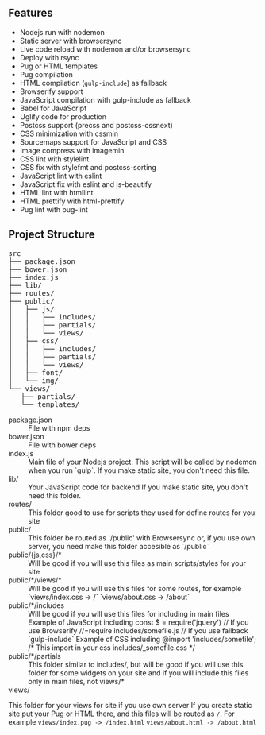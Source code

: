 ## Features

*   Nodejs run with nodemon
*   Static server with browsersync
*   Live code reload with nodemon and/or browsersync
*   Deploy with rsync
*   Pug or HTML templates
*   Pug compilation
*   HTML compilation (`gulp-include`) as fallback
*   Browserify support
*   JavaScript compilation with gulp-include as fallback
*   Babel for JavaScript
*   Uglify code for production
*   Postcss support (precss and postcss-cssnext)
*   CSS minimization with cssmin
*   Sourcemaps support for JavaScript and CSS
*   Image compress with imagemin
*   CSS lint with stylelint
*   CSS fix with stylefmt and postcss-sorting
*   JavaScript lint with eslint
*   JavaScript fix with eslint and js-beautify
*   HTML lint with htmllint
*   HTML prettify with html-prettify
*   Pug lint with pug-lint

## Project Structure

<pre>src
├── package.json
├── bower.json
├── index.js
├── lib/
├── routes/
├── public/
│   ├── js/
│   │   ├── includes/
│   │   ├── partials/
│   │   └── views/
│   ├── css/
│   │   ├── includes/
│   │   ├── partials/
│   │   └── views/
│   ├── font/
│   └── img/
└── views/
   ├── partials/
   └── templates/</pre>

<dl>

<dt>package.json</dt>

<dd>File with npm deps</dd>

<dt>bower.json</dt>

<dd>File with bower deps</dd>

<dt>index.js</dt>

<dd>Main file of your Nodejs project. This script will be called by nodemon when you run `gulp`.
If you make static site, you don't need this file.</dd>

<dt>lib/</dt>

<dd>Your JavaScript code for backend
If you make static site, you don't need this folder.</dd>

<dt>routes/</dt>

<dd>This folder good to use for scripts they used for define routes for you site</dd>

<dt>public/</dt>

<dd>This folder be routed as '/public' with Browsersync or, if you use own server, you need make this folder accesible as `/public`</dd>

<dt>public/{js,css}/*</dt>

<dd>Will be good if you will use this files as main scripts/styles for your site</dd>

<dt>public/*/views/*</dt>

<dd>Will be good if you will use this files for some routes, for example
`views/index.css -> /`
`views/about.css -> /about`</dd>

<dt>public/*/includes</dt>

<dd>Will be good if you will use this files for including in main files
Example of JavaScript including
const $ = require('jquery') // If you use Browserify
//=require includes/somefile.js // If you use fallback `gulp-include`
Example of CSS including
@import 'includes/somefile'; /* This import in your css includes/_somefile.css */</dd>

<dt>public/*/partials</dt>

<dd>This folder similar to includes/, but will be good if you will use this folder for some widgets on your site and if you will include this files only in main files, not views/*</dd>

<dt>views/</dt>

This folder for your views for site if you use own server
If you create static site put your Pug or HTML there, and this files will be routed as `/`. For example
`views/index.pug -> /index.html`
`views/about.html -> /about.html`</dl>
